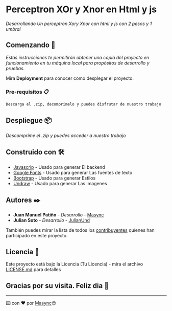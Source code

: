 # Perceptron XOr y Xnor en Html y js

_Desarrollando Un perceptron Xory Xnor con html y js con 2 pesos y 1 umbral_

## Comenzando 🚀

_Estas instrucciones te permitirán obtener una copia del proyecto en funcionamiento en tu máquina local para propósitos de desarrollo y pruebas._

Mira **Deployment** para conocer como desplegar el proyecto.


### Pre-requisitos 📋

```
Descarga el .zip, decomprimelo y puedes disfrutar de nuestro trabajo
```



## Despliegue 📦

_Descomprime el .zip y puedes acceder a nuestro trabajo_

## Construido con 🛠️


* [Javascrip](https://www.javascript.com/) - Usado para generar El backend
* [Google Fonts](https://fonts.google.com/) - Usado para generar Las fuentes de texto
* [Bootstrap](https://getbootstrap.com/) - Usado para generar Estilos 
* [Undraw](https://undraw.co/) - Usado para generar Las imagenes 


## Autores ✒️


* **Juan Manuel Patiño** - *Desarrollo* - [Masync](https://github.com/Masync)
* **Julian Soto** - *Desarrollo* - [JulianUnd](https://github.com/JulianUND)

También puedes mirar la lista de todos los [contribuyentes](https://github.com/your/project/contributors) quíenes han participado en este proyecto. 

## Licencia 📄

Este proyecto está bajo la Licencia (Tu Licencia) - mira el archivo [LICENSE.md](LICENSE.md) para detalles

## Gracias por su visita. Feliz dia 🎁



---
⌨️ con ❤️ por [Masync](https://github.com/Masync)😊